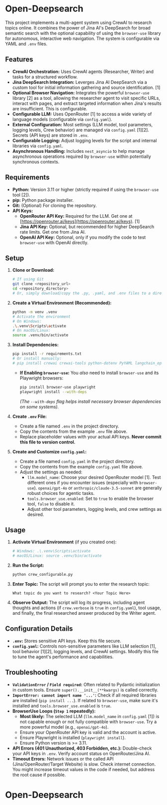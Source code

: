 # Open-Deepsearch

This project implements a multi-agent system using CrewAI to research topics online. It combines the power of Jina AI's DeepSearch for broad semantic search with the optional capability of using the `browser-use` library for autonomous, interactive web navigation. The system is configurable via YAML and `.env` files.

## Features

*   **CrewAI Orchestration:** Uses CrewAI agents (Researcher, Writer) and tasks for a structured workflow.
*   **Jina DeepSearch Integration:** Leverges Jina AI DeepSearch via a custom tool for initial information gathering and source identification. [1]
*   **Optional Browser Navigation:** Integrates the powerful `browser-use` library [2] as a tool, allowing the researcher agent to visit specific URLs, interact with pages, and extract targeted information when Jina's results are insufficient. This is configurable.
*   **Configurable LLM:** Uses OpenRouter [1] to access a wide variety of language models (configurable via `config.yaml`).
*   **External Configuration:** Most settings (LLM model, tool parameters, logging levels, Crew behavior) are managed via `config.yaml` [1][2]. Secrets (API keys) are stored in `.env`.
*   **Configurable Logging:** Adjust logging levels for the script and internal libraries via `config.yaml`.
*   **Asynchronous Handling:** Includes `nest_asyncio` to help manage asynchronous operations required by `browser-use` within potentially synchronous contexts.

## Requirements

*   **Python:** Version 3.11 or higher (strictly required if using the `browser-use` tool [2]).
*   **pip:** Python package installer.
*   **Git:** (Optional) For cloning the repository.
*   **API Keys:**
    *   **OpenRouter API Key:** Required for the LLM. Get one at [https://openrouter.ai/keys](https://openrouter.ai/keys). [1]
    *   **Jina API Key:** Optional, but recommended for higher DeepSearch rate limits. Get one from Jina AI.
    *   **OpenAI API Key:** Optional, only if you modify the code to test `browser-use` with OpenAI directly.

## Setup

1.  **Clone or Download:**
    ```bash
    # If using Git
    git clone <repository_url>
    cd <repository_directory>
    # Or, simply download/copy the .py, .yaml, and .env files to a directory
    ```

2.  **Create a Virtual Environment (Recommended):**
    ```bash
    python -m venv .venv
    # Activate the environment
    # On Windows:
    .\.venv\Scripts\activate
    # On macOS/Linux:
    source .venv/bin/activate
    ```

3.  **Install Dependencies:**
    ```bash
    pip install -r requirements.txt
    # Or install manually:
    # pip install crewai crewai-tools python-dotenv PyYAML langchain_openai requests nest_asyncio
    ```
    *   **If Enabling `browser-use`:** You *also* need to install `browser-use` and its Playwright browsers:
        ```bash
        pip install browser-use playwright
        playwright install --with-deps
        ```
        *(The `--with-deps` flag helps install necessary browser dependencies on some systems).*

4.  **Create `.env` File:**
    *   Create a file named `.env` in the project directory.
    *   Copy the contents from the example `.env` file above.
    *   Replace placeholder values with your actual API keys. **Never commit this file to version control.**

5.  **Create and Customize `config.yaml`:**
    *   Create a file named `config.yaml` in the project directory.
    *   Copy the contents from the example `config.yaml` file above.
    *   Adjust the settings as needed:
        *   `llm.model_name`: Choose your desired OpenRouter model [1]. Test different ones if you encounter issues (especially with `browser-use`). `openai/gpt-4o` or `anthropic/claude-3.5-sonnet` are generally robust choices for agentic tasks.
        *   `tools.browser_use.enabled`: Set to `true` to enable the browser tool, `false` to disable it.
        *   Adjust other tool parameters, logging levels, and crew settings as desired.

## Usage

1.  **Activate Virtual Environment** (if you created one):
    ```bash
    # Windows: .\.venv\Scripts\activate
    # macOS/Linux: source .venv/bin/activate
    ```

2.  **Run the Script:**
    ```bash
    python crew_configurable.py
    ```

3.  **Enter Topic:** The script will prompt you to enter the research topic:
    ```
    What topic do you want to research? <Your Topic Here>
    ```

4.  **Observe Output:** The script will log its progress, including agent thoughts and actions (if `crew.verbose` is `true` in `config.yaml`), tool usage, and finally, the final researched answer produced by the Writer agent.

## Configuration Details

*   **`.env`:** Stores sensitive API keys. Keep this file secure.
*   **`config.yaml`:** Controls non-sensitive parameters like LLM selection [1], tool behavior [1][2], logging levels, and CrewAI settings. Modify this file to tune the agent's performance and capabilities.

## Troubleshooting

*   **`ValidationError` / `Field required`:** Often related to Pydantic initialization in custom tools. Ensure `super().__init__(**kwargs)` is called correctly.
*   **`ImportError: cannot import name '...'`:** Check if all required libraries are installed (`pip install ...`). If related to `browser-use`, make sure it's installed and `tools.browser_use.enabled` is `true`.
*   **BrowserUse Loops (`Step 1` repeatedly):**
    *   **Most likely:** The selected LLM (`llm.model_name` in `config.yaml` [1]) is not capable enough or not fully compatible with `browser-use`. Try a more powerful model (e.g., `openai/gpt-4o`).
    *   Ensure your OpenRouter API key is valid and the account is active.
    *   Ensure Playwright is installed (`playwright install`).
    *   Ensure Python version is >= 3.11.
*   **API Errors (401 Unauthorized, 403 Forbidden, etc.):** Double-check your API keys in `.env`. Verify account status on OpenRouter/Jina AI.
*   **Timeout Errors:** Network issues or the called API (Jina/OpenRouter/Target Website) is slow. Check internet connection. You might increase timeout values in the code if needed, but address the root cause if possible.
# Open-Deepsearch
